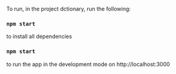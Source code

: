 To run, in the project dctionary, run the following:

### `npm start`
to install all dependencies

### `npm start`
to run the app in the development mode
on http://localhost:3000